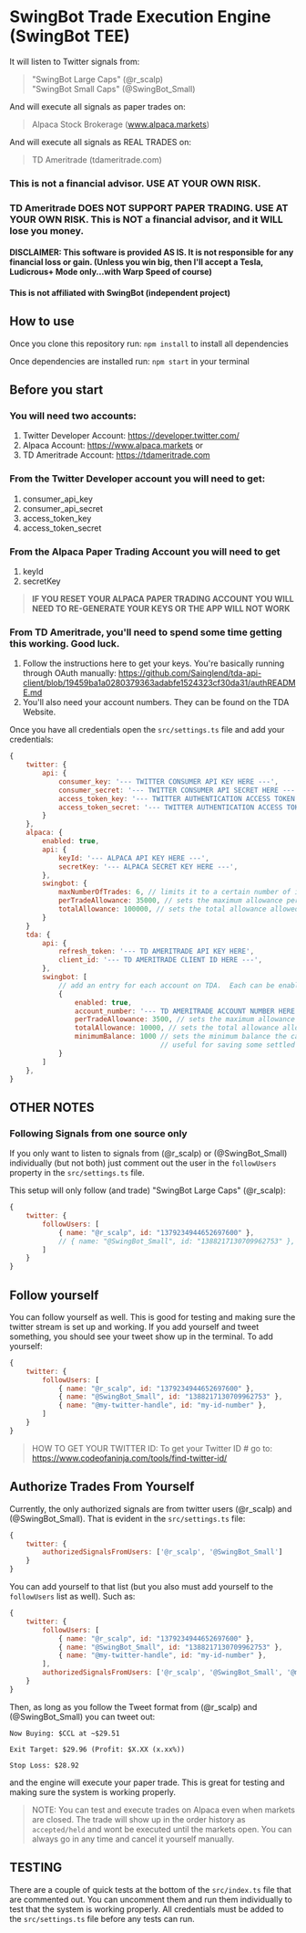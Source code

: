 # SwingBot Trade Execution Engine (SwingBot TEE)
 
                                                              
It will listen to Twitter signals from:                
 > "SwingBot Large Caps" (@r_scalp)                    
 > "SwingBot Small Caps" (@SwingBot_Small)             
                                                       
                                                       
And will execute all signals as paper trades on:       
 > Alpaca Stock Brokerage (www.alpaca.markets)    

And will execute all signals as REAL TRADES on:
 > TD Ameritrade (tdameritrade.com)
                                                              
### This is not a financial advisor. USE AT YOUR OWN RISK.
### TD Ameritrade DOES NOT SUPPORT PAPER TRADING.  USE AT YOUR OWN RISK.  This is NOT a financial advisor, and it WILL lose you money.
#### DISCLAIMER: This software is provided AS IS. It is not responsible for any financial loss or gain. (Unless you win big, then I'll accept a Tesla, Ludicrous+ Mode only...with Warp Speed of course)
#### This is not affiliated with SwingBot (independent project)

## How to use
Once you clone this repository run: ``` npm install ``` to install all dependencies

Once dependencies are installed run: ``` npm start ``` in your terminal

## Before you start

### You will need two accounts:
1) Twitter Developer Account: https://developer.twitter.com/
2) Alpaca Account: https://www.alpaca.markets or
3) TD Ameritrade Account: https://tdameritrade.com

### From the Twitter Developer account you will need to get:
1) consumer_api_key
2) consumer_api_secret
3) access_token_key
4) access_token_secret

### From the Alpaca Paper Trading Account you will need to get
1) keyId
2) secretKey
> **IF YOU RESET YOUR ALPACA PAPER TRADING ACCOUNT YOU WILL NEED TO RE-GENERATE YOUR KEYS OR THE APP WILL NOT WORK**

### From TD Ameritrade, you'll need to spend some time getting this working.  Good luck.
1) Follow the instructions here to get your keys.  You're basically running through OAuth manually: https://github.com/Sainglend/tda-api-client/blob/19459ba1a0280379363adabfe1524323cf30da31/authREADME.md
2) You'll also need your account numbers.  They can be found on the TDA Website.

Once you have all credentials open the ```src/settings.ts``` file and add your credentials:

```javascript
{
    twitter: {
        api: {
            consumer_key: '--- TWITTER CONSUMER API KEY HERE ---',
            consumer_secret: '--- TWITTER CONSUMER API SECRET HERE ---',
            access_token_key: '--- TWITTER AUTHENTICATION ACCESS TOKEN KEY HERE ---',
            access_token_secret: '--- TWITTER AUTHENTICATION ACCESS TOKEN SECRET HERE --- ',
        }
    },
    alpaca: {
        enabled: true,
        api: {
            keyId: '--- ALPACA API KEY HERE ---',
            secretKey: '--- ALPACA SECRET KEY HERE ---',
        },
        swingbot: {
            maxNumberOfTrades: 6, // limits it to a certain number of in progress trades at a time
            perTradeAllowance: 35000, // sets the maximum allowance per trade allowed
            totalAllowance: 100000, // sets the total allowance allowed for the alpaca account per run
        }
    }
    tda: {
        api: {
            refresh_token: '--- TD AMERITRADE API KEY HERE',
            client_id: '--- TD AMERITRADE CLIENT ID HERE ---',
        },
        swingbot: [
            // add an entry for each account on TDA.  Each can be enabled separately with separate configurations
            { 
                enabled: true, 
                account_number: '--- TD AMERITRADE ACCOUNT NUMBER HERE ---', 
                perTradeAllowance: 3500, // sets the maximum allowance per trade allowed
                totalAllowance: 10000, // sets the total allowance allowed for the alpaca account per run
                minimumBalance: 1000 // sets the minimum balance the cash is allowed to get in the account.  
                                     // useful for saving some settled cash for tomorrows trading session.
            }
        ]
    },
}
```

## OTHER NOTES

### Following Signals from one source only
If you only want to listen to signals from (@r_scalp) or (@SwingBot_Small) individually (but not both) just comment out the user in the ```followUsers``` property in the ```src/settings.ts``` file.

This setup will only follow (and trade) "SwingBot Large Caps" (@r_scalp):

```javascript
{
    twitter: {
        followUsers: [
            { name: "@r_scalp", id: "1379234944652697600" },
            // { name: "@SwingBot_Small", id: "1388217130709962753" },
        ]
    }
}
```

## Follow yourself

You can follow yourself as well. This is good for testing and making sure the twitter stream is set up and working. If you add yourself and tweet something, you should see your tweet show up in the terminal. To add yourself:

```javascript
{
    twitter: {
        followUsers: [
            { name: "@r_scalp", id: "1379234944652697600" },
            { name: "@SwingBot_Small", id: "1388217130709962753" },
            { name: "@my-twitter-handle", id: "my-id-number" },
        ]
    }
}
```
> HOW TO GET YOUR TWITTER ID: To get your Twitter ID # go to: 
> https://www.codeofaninja.com/tools/find-twitter-id/

## Authorize Trades From Yourself

Currently, the only authorized signals are from twitter users (@r_scalp) and (@SwingBot_Small). That is evident in the ```src/settings.ts``` file:

```javascript
{
    twitter: {
        authorizedSignalsFromUsers: ['@r_scalp', '@SwingBot_Small']
    }
}
```

You can add yourself to that list (but you also must add yourself to the ```followUsers``` list as well). Such as:
```javascript
{
    twitter: {
        followUsers: [
            { name: "@r_scalp", id: "1379234944652697600" },
            { name: "@SwingBot_Small", id: "1388217130709962753" },
            { name: "@my-twitter-handle", id: "my-id-number" },
        ],
        authorizedSignalsFromUsers: ['@r_scalp', '@SwingBot_Small', '@my-twitter-handle']
    }
}
```
Then, as long as you follow the Tweet format from (@r_scalp) and (@SwingBot_Small) you can tweet out:

```text
Now Buying: $CCL at ~$29.51

Exit Target: $29.96 (Profit: $X.XX (x.xx%))

Stop Loss: $28.92
```

and the engine will execute your paper trade. This is great for testing and making sure the system is working properly.

> NOTE: You can test and execute trades on Alpaca even when markets are closed. The trade will show up in the order history as ```accepted/held``` and wont be executed until the markets open. You can always go in any time and cancel it yourself manually.

## TESTING

There are a couple of quick tests at the bottom of the ```src/index.ts``` file that are commented out. You can uncomment them and run them individually to test that the system is working properly. All credentials must be added to the ```src/settings.ts``` file before any tests can run.
